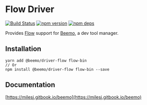 # Flow Driver

[![Build Status](https://github.com/beemojs/beemo/workflows/Build/badge.svg)](https://github.com/beemojs/beemo/actions?query=branch%3Amaster)
[![npm version](https://badge.fury.io/js/%40beemo%2Fdriver-flow.svg)](https://www.npmjs.com/package/@beemo/driver-flow)
[![npm deps](https://david-dm.org/beemojs/beemo.svg?path=packages/driver-flow)](https://www.npmjs.com/package/@beemo/driver-flow)

Provides [Flow](https://github.com/facebook/flow) support for
[Beemo](https://github.com/beemojs/beemo), a dev tool manager.

## Installation

```
yarn add @beemo/driver-flow flow-bin
// Or
npm install @beemo/driver-flow flow-bin --save
```

## Documentation

[https://milesj.gitbook.io/beemo](https://milesj.gitbook.io/beemo)
